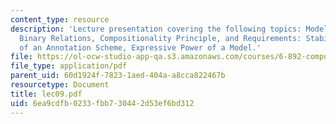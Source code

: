 ```yaml
---
content_type: resource
description: 'Lecture presentation covering the following topics: Model elements:
  Binary Relations, Compositionality Principle, and Requirements: Stability and Reproducibility
  of an Annotation Scheme, Expressive Power of a Model.'
file: https://ol-ocw-studio-app-qa.s3.amazonaws.com/courses/6-892-computational-models-of-discourse-spring-2004/6ea9cdfb0233fbb730442d53ef6bd312_lec09.pdf
file_type: application/pdf
parent_uid: 60d1924f-7823-1aed-404a-a8cca822467b
resourcetype: Document
title: lec09.pdf
uid: 6ea9cdfb-0233-fbb7-3044-2d53ef6bd312
---
```

